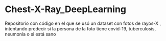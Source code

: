 # Chest-X-Ray_DeepLearning
Repositorio con código en el que se usó un dataset con fotos de rayos-X , intentando predecir si la persona de la foto tiene covid-19, tuberculosis, neumonía o si está sano
